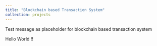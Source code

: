 ```yaml
---
title: "Blockchain based Transaction System"
collection: projects
---
```


Test message as placeholder for blockchain based transaction system

Hello World !!